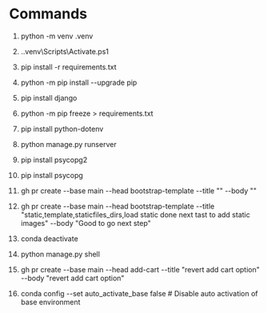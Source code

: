 # Commands

1. python -m venv .venv

2. .\.venv\Scripts\Activate.ps1

3. pip install -r requirements.txt

4. python -m pip install --upgrade pip

5. pip install django

6. python -m pip freeze > requirements.txt

7. pip install python-dotenv

8. python manage.py runserver

9. pip install psycopg2

10. pip install psycopg

11. gh pr create --base main --head bootstrap-template --title "" --body ""

12. gh pr create --base main --head bootstrap-template --title "static,template,staticfiles_dirs,load static done next tast to add static images" --body "Good to go next step"

13. conda deactivate

14. python manage.py shell

15. gh pr create --base main --head add-cart --title "revert add cart option" --body "revert add cart option"

16. conda config --set auto_activate_base false # Disable auto activation of base environment


